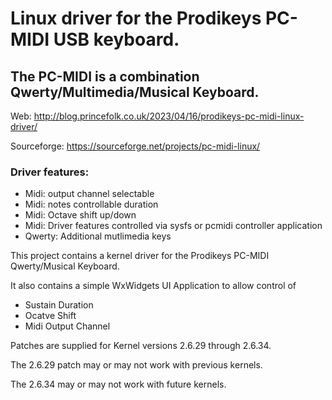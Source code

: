 # Linux driver for the Prodikeys PC-MIDI USB keyboard.

## The PC-MIDI is a combination Qwerty/Multimedia/Musical Keyboard.

Web: http://blog.princefolk.co.uk/2023/04/16/prodikeys-pc-midi-linux-driver/

Sourceforge: https://sourceforge.net/projects/pc-midi-linux/

### Driver features:

- Midi: output channel selectable
- Midi: notes controllable duration
- Midi: Octave shift up/down
- Midi: Driver features controlled via sysfs or pcmidi controller application
- Qwerty: Additional mutlimedia keys

This project contains a kernel driver for the Prodikeys PC-MIDI Qwerty/Musical Keyboard.

It also contains a simple WxWidgets UI Application to allow control of

- Sustain Duration
- Ocatve Shift 
- Midi Output Channel

Patches are supplied for Kernel versions 2.6.29 through 2.6.34.

The 2.6.29 patch may or may not work with previous kernels.

The 2.6.34 may or may not work with future kernels.


